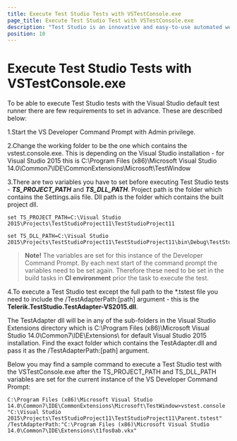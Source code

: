 ```yaml
---
title: Execute Test Studio Tests with VSTestConsole.exe
page_title: Execute Test Studio Test with VSTestConsole.exe
description: "Test Studio is an innovative and easy-to-use automated web, WPF and load testing solution. Test Studio tests support essential technologies like ASP.NET AJAX, Silverlight, PHP and MVC. HTML5, Testing framework, functional testing, performance testing, load testing, exploratory testing, manual testing."
position: 10
---
```

# Execute Test Studio Tests with VSTestConsole.exe #

To be able to execute Test Studio tests with the Visual Studio default test runner there are few requirements to set in advance. These are described below:

1.Start the VS Developer Command Prompt with Admin privilege.

2.Change the working folder to be the one which contains the vstest.console.exe. This is depending on the Visual Studio installation - for Visual Studio 2015 this is C:\Program Files (x86)\Microsoft Visual Studio 14.0\Common7\IDE\CommonExtensions\Microsoft\TestWindow

3.There are two variables you have to set before executing Test Studio tests - ***TS_PROJECT_PATH*** and ***TS_DLL_PATH***. Project path is the folder which contains the Settings.aiis file. Dll path is the folder which contains the built project dll. 

```
set TS_PROJECT_PATH=C:\Visual Studio 2015\Projects\TestStudioProject11\TestStudioProject11

set TS_DLL_PATH=C:\Visual Studio 2015\Projects\TestStudioProject11\TestStudioProject11\bin\Debug\TestStudioProject11.dll
```

> __Note!__ The variables are set for this instance of the Developer Command Prompt. By each next start of the command prompt the variables need to be set again. Therefore these need to be set in the build tasks in __CI environment__ prior the task to execute the test.

4.To execute a Test Studio test except the full path to the *.tstest file you need to include the /TestAdapterPath:[path] argument - this is the __Telerik.TestStudio.TestAdapter-VS2015.dll__. 

The TestAdapter dll will be in any of the sub-folders in the Visual Studio Extensions directory which is C:\Program Files (x86)\Microsoft Visual Studio 14.0\Common7\IDE\Extensions\ for default Visual Studio 2015 installation. Find the exact folder which contains the TestAdapter.dll and pass it as the /TestAdapterPath:[path] argument.

Below you may find a sample command to execute a Test Studio test with the VSTestConsole.exe after the TS\_PROJECT\_PATH and TS\_DLL\_PATH variables are set for the current instance of the VS Developer Command Prompt:

```
C:\Program Files (x86)\Microsoft Visual Studio 14.0\Common7\IDE\CommonExtensions\Microsoft\TestWindow>vstest.console "C:\Visual Studio 2015\Projects\TestStudioProject11\TestStudioProject11\Parent.tstest" /TestAdapterPath:"C:\Program Files (x86)\Microsoft Visual Studio 14.0\Common7\IDE\Extensions\t1fos0ab.vkx"
```
